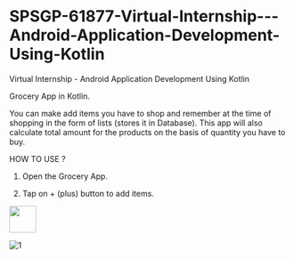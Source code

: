 # SPSGP-61877-Virtual-Internship---Android-Application-Development-Using-Kotlin
Virtual Internship - Android Application Development Using Kotlin

Grocery App in Kotlin.

You can make add items you have to shop and remember at the time of shopping in the form of lists (stores it in Database).
This app will also calculate total amount for the products on the basis of quantity you have to buy.

HOW TO USE ?

1. Open the Grocery App.

2. Tap on + (plus) button to add items.

<img src="https://user-images.githubusercontent.com/82459706/191721574-c19b50f9-982d-4f91-aaca-a16c22838d89.png" width="48">


![1](https://user-images.githubusercontent.com/82459706/191721574-c19b50f9-982d-4f91-aaca-a16c22838d89.png)
